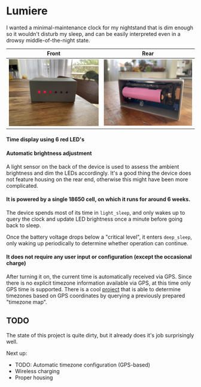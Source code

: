 # Lumiere

I wanted a minimal-maintenance clock for my nightstand that is dim enough so it wouldn't disturb my sleep, and can be easily interpreted even in a drowsy middle-of-the-night state.

| Front    | Rear |
| -------- | ------- |
| ![Front](front.jpg)  | ![Rear](rear.jpg)    |


#### Time display using 6 red LED's


#### Automatic brightness adjustment
A light sensor on the back of the device is used to assess the ambient brightness and dim the LEDs accordingly. It's a good thing the device does not feature housing on the rear end, otherwise this might have been more complicated.


#### It is powered by a single 18650 cell, on which it runs for around 6 weeks.
The device spends most of its time in `light_sleep`, and only wakes up to query the clock and update LED brightness once a minute before going back to sleep.

Once the battery voltage drops below a "critical level", it enters `deep_sleep`, only waking up periodically to determine whether operation can continue.


#### It does not require any user input or configuration (except the occasional charge)
After turning it on, the current time is automatically received via GPS. Since there is no explicit timezone information available via GPS, at this time only GPS time is supported. There is a cool [project](https://github.com/HarryVienna/ESP32-Timezone-Finder-Component) that is able to determine timezones based on GPS coordinates by querying a previously prepared "timezone map".


## TODO
The state of this project is quite dirty, but it already does it's job surprisingly well.

Next up:

- TODO: Automatic timezone configuration (GPS-based)
- Wireless charging
- Proper housing
